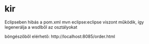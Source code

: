 # kir

Eclipseben hibás a pom.xml
mvn eclipse:eclipse viszont működik, így legenerálja a wsdlből az osztályokat

böngészőből elérhető:
http://localhost:8085/order.html
